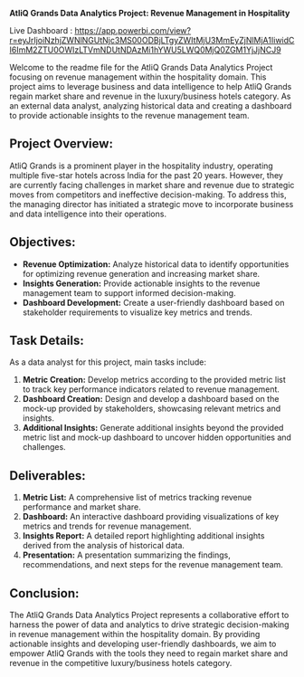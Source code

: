 **AtliQ Grands Data Analytics Project: Revenue Management in Hospitality**

Live Dashboard : https://app.powerbi.com/view?r=eyJrIjoiNzhjZWNlNGUtNjc3MS00ODBjLTgyZWItMjU3MmEyZjNlMjA1IiwidCI6ImM2ZTU0OWIzLTVmNDUtNDAzMi1hYWU5LWQ0MjQ0ZGM1YjJjNCJ9



Welcome to the readme file for the AtliQ Grands Data Analytics Project focusing on revenue management within the hospitality domain. 
This project aims to leverage business and data intelligence to help AtliQ Grands regain market share and revenue in the luxury/business hotels category. 
As an external data analyst, analyzing historical data and creating a dashboard to provide actionable insights to the revenue management team.

## Project Overview:

AtliQ Grands is a prominent player in the hospitality industry, operating multiple five-star hotels across India for the past 20 years. 
However, they are currently facing challenges in market share and revenue due to strategic moves from competitors and ineffective decision-making. 
To address this, the managing director has initiated a strategic move to incorporate business and data intelligence into their operations.

## Objectives:

- **Revenue Optimization:** Analyze historical data to identify opportunities for optimizing revenue generation and increasing market share.
- **Insights Generation:** Provide actionable insights to the revenue management team to support informed decision-making.
- **Dashboard Development:** Create a user-friendly dashboard based on stakeholder requirements to visualize key metrics and trends.

## Task Details:

As a data analyst for this project, main tasks include:

1. **Metric Creation:** Develop metrics according to the provided metric list to track key performance indicators related to revenue management.
2. **Dashboard Creation:** Design and develop a dashboard based on the mock-up provided by stakeholders, showcasing relevant metrics and insights.
3. **Additional Insights:** Generate additional insights beyond the provided metric list and mock-up dashboard to uncover hidden opportunities and challenges.

## Deliverables:

1. **Metric List:** A comprehensive list of metrics tracking revenue performance and market share.
2. **Dashboard:** An interactive dashboard providing visualizations of key metrics and trends for revenue management.
3. **Insights Report:** A detailed report highlighting additional insights derived from the analysis of historical data.
4. **Presentation:** A presentation summarizing the findings, recommendations, and next steps for the revenue management team.

## Conclusion:

The AtliQ Grands Data Analytics Project represents a collaborative effort to harness the power of data and analytics to drive strategic decision-making in revenue management within the hospitality domain. By providing actionable insights and developing user-friendly dashboards, we aim to empower AtliQ Grands with the tools they need to regain market share and revenue in the competitive luxury/business hotels category.
